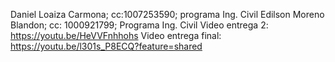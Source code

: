 Daniel Loaiza Carmona; cc:1007253590; programa Ing. Civil
Edilson Moreno Blandon; cc: 1000921799; Programa Ing. Civil
Video entrega 2: https://youtu.be/HeVVFnhhohs
Video entrega final: https://youtu.be/l301s_P8ECQ?feature=shared
